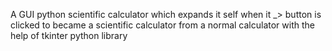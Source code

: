 A GUI python scientific calculator which expands it self when it _> button is clicked
to became a scientific calculator from a normal calculator with the help of tkinter python library

